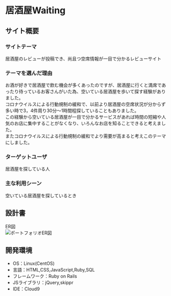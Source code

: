 # 居酒屋Waiting

## サイト概要
### サイトテーマ
居酒屋のレビューが投稿でき、尚且つ空席情報が一目で分かるレビューサイト

### テーマを選んだ理由
お酒が好きで居酒屋で飲む機会が多くあったのですが、居酒屋に行くと満席であったり待っているお客さんがいた為、空いている居酒屋を歩いて探す経験がありました。<br>
コロナウイルスによる行動規制の緩和で、以前より居酒屋の空席状況が分からず多い時で3，4件周り30分～1時間程探していることもありました。<br>
この経験から空いている居酒屋が一目で分かるサービスがあれば時間の短縮や人気のお店に集中することがなくなり、いろんなお店を知ることできると考えました。<br>
またコロナウイルスによる行動規制の緩和でより需要が高まると考えこのテーマにしました。

### ターゲットユーザ
居酒屋を探している人

### 主な利用シーン
空いている居酒屋を探しているとき

## 設計書
ER図<br>
![ポートフォリオER図](https://user-images.githubusercontent.com/110827986/206969721-e940d77a-ad17-4a75-8174-741bd0286247.png)


## 開発環境
- OS：Linux(CentOS)
- 言語：HTML,CSS,JavaScript,Ruby,SQL
- フレームワーク：Ruby on Rails
- JSライブラリ：jQuery,skippr
- IDE：Cloud9